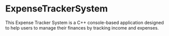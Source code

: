 # ExpenseTrackerSystem
This Expense Tracker System is a  C++ console-based application designed to help users to manage their  finances by tracking income and expenses.
